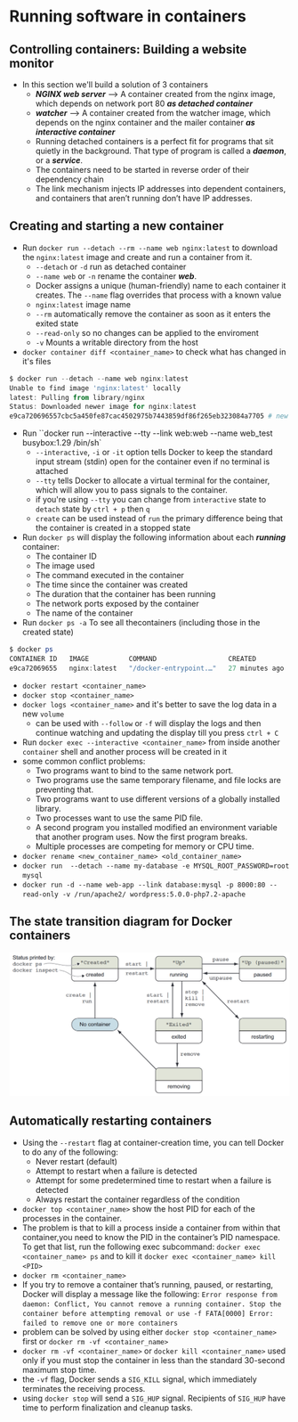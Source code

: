 # Running software in containers

## Controlling containers: Building a website monitor

* In this section we'll build a solution of 3 containers
  * **_NGINX web server_** --> A container created from the nginx image, which depends on network port 80 **_as detached container_**
  * **_watcher_** --> A container created from the watcher image, which depends on the nginx container and the mailer container **_as interactive container_**
  * Running detached containers is a perfect fit for programs that sit quietly in the background. That type of program is called a **_daemon_**, or a **_service_**.
  * The containers need to be started in reverse order of their dependency chain
  * The link mechanism injects IP addresses into dependent containers, and containers that aren’t running don’t have IP addresses.

## Creating and starting a new container

* Run `docker run --detach --rm --name web nginx:latest` to download the `nginx:latest` image and create and run a container from it.
  * `--detach` or `-d` run as detached container
  * `--name web` or `-n` rename the container **_web_**.
  * Docker assigns a unique (human-friendly) name to each container it creates. The `--name` flag overrides that process with a known value
  * `nginx:latest` image name
  * `--rm` automatically remove the container as soon as it enters the exited state
  * `--read-only` so no changes can be applied to the enviroment
  * `-v` Mounts a writable directory from the host
* `docker container diff <container_name>` to check what has changed in it's files

```powershell
$ docker run --detach --name web nginx:latest
Unable to find image 'nginx:latest' locally
latest: Pulling from library/nginx
Status: Downloaded newer image for nginx:latest
e9ca720696557cbc5a450fe87cac4502975b7443859df86f265eb323084a7705 # new Unique ID for each container created
```

* Run ``docker run --interactive --tty --link web:web --name web_test busybox:1.29 /bin/sh`
  * `--interactive`, `-i` or `-it` option tells Docker to keep the standard input stream (stdin) open for the container even if no terminal is attached
  * `--tty` tells Docker to allocate a virtual terminal for the container, which will allow you to pass signals to the container.
  * if you're using `--tty` you can change from `interactive` state to `detach` state by `ctrl + p` then `q`
  * `create` can be used instead of `run` the primary difference being that the container is created in a stopped state
* Run `docker ps` will display the following information about each **_running_** container:
  * The container ID
  * The image used
  * The command executed in the container
  * The time since the container was created
  * The duration that the container has been running
  * The network ports exposed by the container
  * The name of the container
* Run `docker ps -a`  To see all thecontainers (including those in the created state)

```powershell
$ docker ps
CONTAINER ID   IMAGE          COMMAND                  CREATED          STATUS          PORTS     NAMES
e9ca72069655   nginx:latest   "/docker-entrypoint.…"   27 minutes ago   Up 27 minutes   80/tcp    web
```

* `docker restart <container_name>`
* `docker stop <container_name>`
* `docker logs <container_name>` and it's better to save the log data in a new `volume`
  * can be used with `--follow` or `-f` will display the logs and then continue watching and updating the display till you press `ctrl + C`
* Run `docker exec --interactive <container_name>` from inside another `container` shell and another process will be created in it
* some common conflict problems:
  * Two programs want to bind to the same network port.
  * Two programs use the same temporary filename, and file locks are preventing that.
  * Two programs want to use different versions of a globally installed library.
  * Two processes want to use the same PID file.
  * A second program you installed modified an environment variable that another program uses. Now the first program breaks.
  * Multiple processes are competing for memory or CPU time.
* `docker rename <new_container_name> <old_container_name>`
* `docker run  --detach --name my-database -e MYSQL_ROOT_PASSWORD=root mysql`
* `docker run -d --name web-app --link database:mysql -p 8000:80 --read-only -v /run/apache2/ wordpress:5.0.0-php7.2-apache`

## The state transition diagram for Docker containers

![The state transition diagram for Docker containers](./images/4.png)

## Automatically restarting containers

* Using the `--restart` flag at container-creation time, you can tell Docker to do any of the following:
  * Never restart (default)
  * Attempt to restart when a failure is detected
  * Attempt for some predetermined time to restart when a failure is detected
  * Always restart the container regardless of the condition
* `docker top <container_name>` show the host PID for each of the processes in the container.
* The problem is that to kill a process inside a container from within that container,you need to know the PID in the container’s PID namespace. To get that list, run the following exec subcommand: `docker exec <container_name> ps` and to kill it `docker exec <container_name> kill <PID>`
* `docker rm <container_name>`
* If you try to remove a container that’s running, paused, or restarting, Docker will display a message like the following: `Error response from daemon: Conflict, You cannot remove a running container. Stop the container before attempting removal or use -f FATA[0000] Error: failed to remove one or more containers`
* problem can be solved by using either `docker stop <container_name>` first or `docker rm -vf <container_name>`
* `docker rm -vf <container_name>` or `docker kill <container_name>`  used only if you must stop the container in less than the standard 30-second maximum stop time.
* the `-vf` flag, Docker sends a `SIG_KILL` signal, which immediately terminates the receiving process.
* using `docker stop` will send a `SIG_HUP` signal. Recipients of `SIG_HUP` have time to perform finalization and cleanup tasks.

